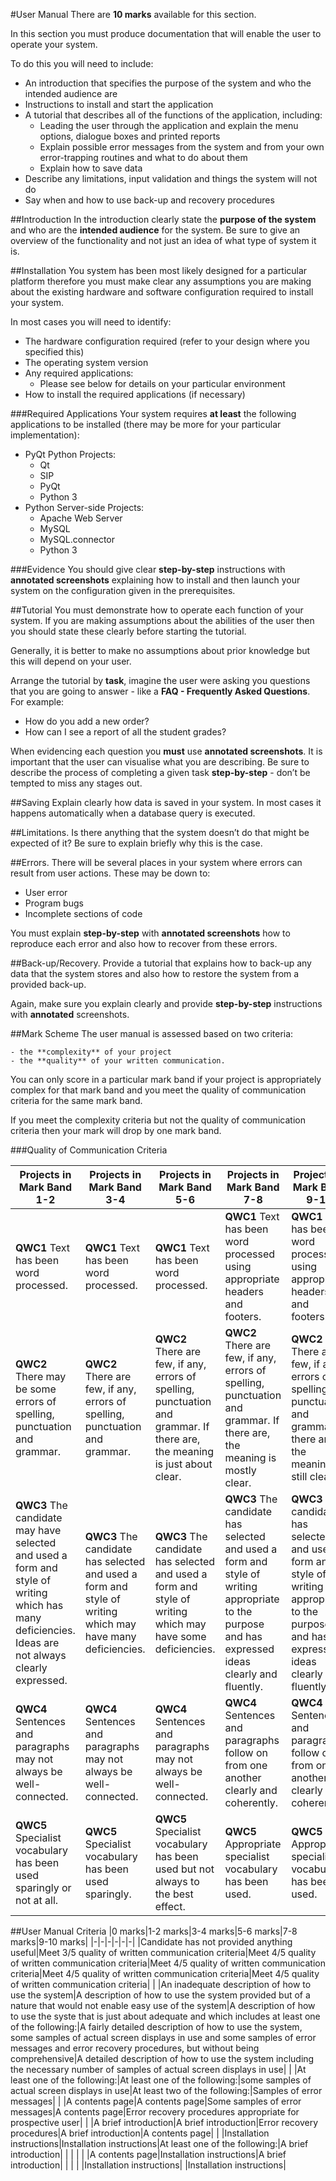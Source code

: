 #User Manual
There are **10 marks** available for this section.

In this section you must produce documentation that will enable the user to operate your system.

To do this you will need to include:

- An introduction that specifies the purpose of the system and who the intended audience are
- Instructions to install and start the application
- A tutorial that describes all of the functions of the application, including:
    - Leading the user through the application and explain the menu options, dialogue boxes and printed reports
    - Explain possible error messages from the system and from your own error-trapping routines and what to do about them
    - Explain how to save data
- Describe any limitations, input validation and things the system will not do
- Say when and how to use back-up and recovery procedures

##Introduction
In the introduction clearly state the **purpose of the system** and who are the **intended audience** for the system. Be sure to give an overview of the functionality and not just an idea of what type of system it is.

##Installation
You system has been most likely designed for a particular platform therefore you must make clear any assumptions you are making about the existing hardware and software configuration required to install your system.

In most cases you will need to identify:

- The hardware configuration required  (refer to your design where you specified this)
- The operating system version
- Any required applications:
    - Please see below for details on your particular environment
- How to install the required applications (if necessary)

###Required Applications
Your system requires **at least** the following applications to be installed (there may be more for your particular implementation):

- PyQt Python Projects:
    - Qt
    - SIP
    - PyQt
    - Python 3
- Python Server-side Projects:
    - Apache Web Server
    - MySQL
    - MySQL.connector
    - Python 3

###Evidence
You should give clear **step-by-step** instructions with **annotated screenshots** explaining how to install and then launch your system on the configuration given in the prerequisites.

##Tutorial
You must demonstrate how to operate each function of your system. If you are making assumptions about the abilities of the user then you should state these clearly before starting the tutorial.

Generally, it is better to make no assumptions about prior knowledge but this will depend on your user.

Arrange the tutorial by **task**, imagine the user were asking you questions that you are going to answer - like a **FAQ - Frequently Asked Questions**. For example:

- How do you add a new order?
- How can I see a report of all the student grades?

When evidencing each question you **must** use **annotated screenshots**. It is important that the user can visualise what you are describing. Be sure to describe the process of completing a given task **step-by-step** - don’t be tempted to miss any stages out.

##Saving
Explain clearly how data is saved in your system. In most cases it happens automatically when a database query is executed.

##Limitations.
Is there anything that the system doesn’t do that might be expected of it? Be sure to explain briefly why this is the case.

##Errors.
There will be several places in your system where errors can result from user actions. These may be down to:

- User error
- Program bugs
- Incomplete sections of code

You must explain **step-by-step** with **annotated screenshots** how to reproduce each error and also how to recover from these errors.

##Back-up/Recovery.
Provide a tutorial that explains how to back-up any data that the system stores and also how to restore the system from a provided back-up.

Again, make sure you explain clearly and provide **step-by-step** instructions with **annotated** screenshots.

##Mark Scheme
The user manual is assessed based on two criteria:

    - the **complexity** of your project
    - the **quality** of your written communication.

You can only score in a particular mark band if your project is appropriately complex for that mark band and you meet the quality of communication criteria for the same mark band.

If you meet the complexity criteria but not the quality of communication criteria then your mark will drop by one mark band.

###Quality of Communication Criteria

|Projects in Mark Band 1-2|Projects in Mark Band 3-4|Projects in Mark Band 5-6|Projects in Mark Band 7-8|Projects in Mark Band 9-10|
|-|-|-|-|-|
|**QWC1** Text has been word processed.|**QWC1** Text has been word processed.|**QWC1** Text has been word processed.|**QWC1** Text has been word processed using appropriate headers and footers.|**QWC1** Text has been word processed using appropriate headers and footers.|
|**QWC2** There may be some errors of spelling, punctuation and grammar.|**QWC2** There are few, if any, errors of spelling, punctuation and grammar.|**QWC2** There are few, if any, errors of spelling, punctuation and grammar. If there are, the meaning is just about clear.|**QWC2** There are few, if any, errors of spelling, punctuation and grammar. If there are, the meaning is mostly clear.|**QWC2** There are few, if any, errors of spelling, punctuation and grammar. If there are, the meaning is still clear.|
|**QWC3** The candidate may have selected and used a form and style of writing which has many deficiencies. Ideas are not always clearly expressed.|**QWC3** The candidate has selected and used a form and style of writing which may have many deficiencies.|**QWC3** The candidate has selected and used a form and style of writing which may have some deficiencies.|**QWC3** The candidate has selected and used a form and style of writing appropriate to the purpose and has expressed ideas clearly and fluently.|**QWC3** The candidate has selected and used a form and style of writing appropriate to the purpose and has expressed ideas clearly and fluently.|
|**QWC4** Sentences and paragraphs may not always be well- connected.|**QWC4** Sentences and paragraphs may not always be well- connected.|**QWC4** Sentences and paragraphs may not always be well- connected.|**QWC4** Sentences and paragraphs follow on from one another clearly and coherently.|**QWC4** Sentences and paragraphs follow on from one another clearly and coherently.|
|**QWC5** Specialist vocabulary has been used sparingly or not at all.|**QWC5** Specialist vocabulary has been used sparingly.|**QWC5** Specialist vocabulary has been used but not always to the best effect.|**QWC5** Appropriate specialist vocabulary has been used.|**QWC5** Appropriate specialist vocabulary has been used.|

##User Manual Criteria
|0 marks|1-2 marks|3-4 marks|5-6 marks|7-8 marks|9-10 marks|
|-|-|-|-|-|-|
|Candidate has not provided anything useful|Meet 3/5 quality of written communication criteria|Meet 4/5 quality of written communication criteria|Meet 4/5 quality of written communication criteria|Meet 4/5 quality of written communication criteria|Meet 4/5 quality of written communication criteria|
| |An inadequate description of how to use the system|A description of how to use the system provided but of a nature that would not enable easy use of the system|A description of how to use the syste that is just about adequate and which includes at least one of the following:|A fairly detailed description of how to use the system, some samples of actual screen displays in use and some samples of error messages and error recovery procedures, but without being comprehensive|A detailed description of how to use the system including the necessary number of samples of actual screen displays in use|
| |At least one of the following:|At least one of the following:|some samples of actual screen displays in use|At least two of the following:|Samples of error messages|
| |A contents page|A contents page|Some samples of error messages|A contents page|Error recovery procedures appropriate for prospective user|
| |A brief introduction|A brief introduction|Error recovery procedures|A brief introduction|A contents page|
| |Installation instructions|Installation instructions|At least one of the following:|A brief introduction| |
| | | |A contents page|Installation instructions|A brief introduction|
| | | |Installation instructions| |Installation instructions|


